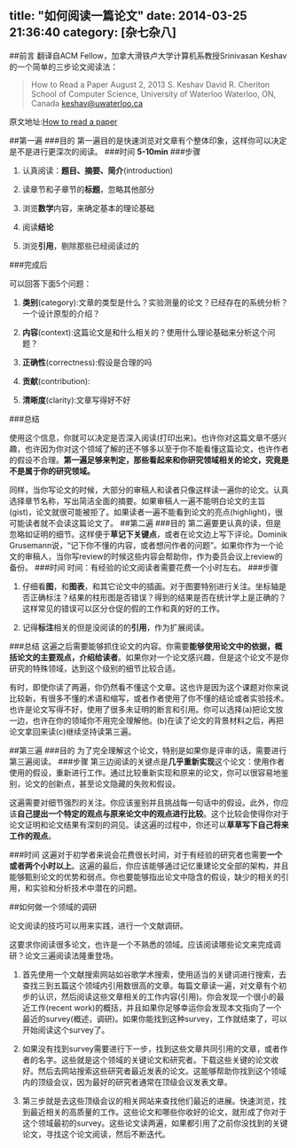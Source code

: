 title: "如何阅读一篇论文"
date: 2014-03-25 21:36:40
category: [杂七杂八]
---

##前言
翻译自ACM Fellow，加拿大滑铁卢大学计算机系教授Srinivasan Keshav的一个简单的三步论文阅读法：
> How to Read a Paper
August 2, 2013
S. Keshav
David R. Cheriton School of Computer Science, University of Waterloo
Waterloo, ON, Canada
keshav@uwaterloo.ca

原文地址:[How to read a paper](http://www-users.cselabs.umn.edu/classes/Spring-2014/csci8211/Papers/Misc%20How%20to%20Read%20a%20Paper.pdf)

##第一遍
###目的
第一遍目的是快速浏览对文章有个整体印象，这样你可以决定是不是进行更深次的阅读。
###时间
**5-10min**
###步骤
1. 认真阅读：**题目、摘要、简介**(introduction)

2. 读章节和子章节的**标题**，忽略其他部分

3. 浏览**数学**内容，来确定基本的理论基础

4. 阅读**结论**

5. 浏览**引用**，剔除那些已经阅读过的

###完成后

可以回答下面5个问题：

1. **类别**(category):文章的类型是什么？实验测量的论文？已经存在的系统分析？一个设计原型的介绍？

2. **内容**(context):这篇论文是和什么相关的？使用什么理论基础来分析这个问题？

3. **正确性**(correctness):假设是合理的吗

4. **贡献**(contribution):

5. **清晰度**(clarity):文章写得好不好

###总结

使用这个信息，你就可以决定是否深入阅读(打印出来)。也许你对这篇文章不感兴趣，也许因为你对这个领域了解的还不够多以至于你不能看懂这篇论文，也许作者的假设不合理。**第一遍足够来判定，那些看起来和你研究领域相关的论文，究竟是不是属于你的研究领域。**

同样，当你写论文的时候，大部分的审稿人和读者只像这样读一遍你的论文。认真选择章节名称，写出简洁全面的摘要。如果审稿人一遍不能明白论文的主旨(gist)，论文就很可能被拒了。如果读者一遍不能看到论文的亮点(highlight)，很可能读者就不会读这篇论文了。
##第二遍
###目的
第二遍要更认真的读，但是忽略如证明的细节。这样便于**草记下关键点**，或者在论文边上写下评论。Dominik Grusemann说，“记下你不懂的内容，或者想问作者的问题”。如果你作为一个论文的审稿人，当你写review的时候这些内容会帮助你，作为委员会议上review的备份。
###时间
时间：有经验的论文阅读者需要花费一个小时左右。
###步骤

1. 仔细看**图**，和**图表**，和其它论文中的插画。对于图要特别进行关注。坐标轴是否正确标注？结果的柱形图是否错误？得到的结果是否在统计学上是正确的？这样常见的错误可以区分仓促的假的工作和真的好的工作。

2. 记得**标注**相关的但是没阅读的的**引用**，作为扩展阅读。

###总结
这遍之后需要能够抓住论文的内容。你需要**能够使用论文中的依据，概括论文的主要观点，介绍给读者**。如果你对一个论文感兴趣，但是这个论文不是你研究的特殊领域，达到这个级别的细节比较合适。

有时，即使你读了两遍，你仍然看不懂这个文章。这也许是因为这个课题对你来说比较新，有很多不懂的术语和缩写，或者作者使用了你不懂的结论或者实验技术。也许是论文写得不好，使用了很多未证明的断言和引用。你可以选择(a)把论文放一边，也许在你的领域你不用完全理解他。(b)在读了论文的背景材料之后，再把论文拿回来读(c)继续坚持读第三遍。

##第三遍
###目的
为了完全理解这个论文，特别是如果你是评审的话，需要进行第三遍阅读。
###步骤
第三边阅读的关键点是**几乎重新实现**这个论文：使用作者使用的假设，重新进行工作。通过比较重新实现和原来的论文，你可以很容易地鉴别，论文的创新点，甚至论文隐藏的失败和假设。

这遍需要对细节强烈的关注。你应该鉴别并且挑战每一句话中的假设。此外，你应该**自己提出一个特定的观点与原来论文中的观点进行比较**。这个比较会使得你对于论文证明和论文结果有深刻的洞见。读这遍的过程中，你还可以**草草写下自己将来工作的观点**。

###时间
这遍对于初学者来说会花费很长时间，对于有经验的研究者也需要**一个或者两个小时以上**。这遍的最后，你应该能够通过记忆重建论文全部的架构，并且能够甄别论文的优势和弱点。你也要能够指出论文中隐含的假设，缺少的相关的引用，和实验和分析技术中潜在的问题。

##如何做一个领域的调研

论文阅读的技巧可以用来实践，进行一个文献调研。

这要求你阅读很多论文，也许是一个不熟悉的领域。应该阅读哪些论文来完成调研？论文三遍阅读法隆重登场。

1. 首先使用一个文献搜索网站如谷歌学术搜索，使用适当的关键词进行搜索，去查找三到五篇这个领域内引用数很高的文章。每篇文章读一遍，对文章有个初步的认识，然后阅读这些文章相关的工作内容(引用)。你会发现一个很小的最近工作(recent work)的概括，并且如果你足够幸运你会发现本文指向了一个最近的survey(概述，调研)。如果你能找到这种survey，工作就结束了，可以开始阅读这个survey了。

2. 如果没有找到survey需要进行下一步，找到这些文章共同引用的文章，或者作者的名字。这些就是这个领域的关键论文和研究者。下载这些关键的论文收好。然后去网站搜索这些研究者最近发表的论文。这能够帮助你找到这个领域内的顶级会议，因为最好的研究者通常在顶级会议发表文章。

3. 第三步就是去这些顶级会议的相关网站来查找他们最近的进展。快速浏览，找到最近相关的高质量的工作。这些论文和哪些你收好的论文，就形成了你对于这个领域最初的survey。这些论文读两遍，如果都引用了之前你没找到的关键论文，寻找这个论文阅读，然后不断迭代。
